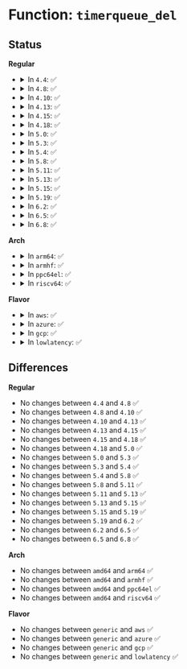 # Function: <code>timerqueue_del</code>

## Status
<b>Regular</b>
<ul>
<li>
<details>
<summary>In <code>4.4</code>: ✅</summary>

```c
bool timerqueue_del(struct timerqueue_head *head, struct timerqueue_node *node);
```

**Collision:** Unique Global

**Inline:** No

**Transformation:** False

**Instances:**

```
In lib/timerqueue.c (ffffffff813f22c0)
Location: lib/timerqueue.c:75
Inline: False
Direct callers:
  - kernel/time/hrtimer.c:__remove_hrtimer
  - kernel/time/alarmtimer.c:alarmtimer_enqueue
  - kernel/time/alarmtimer.c:alarmtimer_fired
  - kernel/time/alarmtimer.c:alarm_try_to_cancel
  - drivers/rtc/interface.c:rtc_timer_enqueue
  - drivers/rtc/interface.c:rtc_timer_do_work
  - drivers/rtc/interface.c:rtc_timer_do_work
```
**Symbols:**

```
ffffffff813f22c0-ffffffff813f2327: timerqueue_del (STB_GLOBAL)
```
</details>
</li>
<li>
<details>
<summary>In <code>4.8</code>: ✅</summary>

```c
bool timerqueue_del(struct timerqueue_head *head, struct timerqueue_node *node);
```

**Collision:** Unique Global

**Inline:** No

**Transformation:** False

**Instances:**

```
In lib/timerqueue.c (ffffffff81438c60)
Location: lib/timerqueue.c:75
Inline: False
Direct callers:
  - kernel/time/hrtimer.c:__remove_hrtimer
  - kernel/time/alarmtimer.c:alarm_try_to_cancel
  - kernel/time/alarmtimer.c:alarmtimer_fired
  - kernel/time/alarmtimer.c:alarmtimer_enqueue
  - drivers/rtc/interface.c:rtc_timer_do_work
  - drivers/rtc/interface.c:rtc_timer_do_work
  - drivers/rtc/interface.c:rtc_timer_enqueue
```
**Symbols:**

```
ffffffff81438c60-ffffffff81438cc7: timerqueue_del (STB_GLOBAL)
```
</details>
</li>
<li>
<details>
<summary>In <code>4.10</code>: ✅</summary>

```c
bool timerqueue_del(struct timerqueue_head *head, struct timerqueue_node *node);
```

**Collision:** Unique Global

**Inline:** No

**Transformation:** False

**Instances:**

```
In lib/timerqueue.c (ffffffff81455c50)
Location: lib/timerqueue.c:75
Inline: False
Direct callers:
  - kernel/time/hrtimer.c:__remove_hrtimer
  - kernel/time/alarmtimer.c:alarm_try_to_cancel
  - kernel/time/alarmtimer.c:alarmtimer_fired
  - kernel/time/alarmtimer.c:alarmtimer_enqueue
  - drivers/rtc/interface.c:rtc_timer_do_work
  - drivers/rtc/interface.c:rtc_timer_do_work
  - drivers/rtc/interface.c:rtc_timer_enqueue
```
**Symbols:**

```
ffffffff81455c50-ffffffff81455cb7: timerqueue_del (STB_GLOBAL)
```
</details>
</li>
<li>
<details>
<summary>In <code>4.13</code>: ✅</summary>

```c
bool timerqueue_del(struct timerqueue_head *head, struct timerqueue_node *node);
```

**Collision:** Unique Global

**Inline:** No

**Transformation:** False

**Instances:**

```
In lib/timerqueue.c (ffffffff818f7500)
Location: lib/timerqueue.c:75
Inline: False
Direct callers:
  - kernel/time/hrtimer.c:__remove_hrtimer
  - kernel/time/alarmtimer.c:alarm_try_to_cancel
  - kernel/time/alarmtimer.c:alarmtimer_fired
  - kernel/time/alarmtimer.c:alarmtimer_enqueue
  - drivers/rtc/interface.c:rtc_timer_do_work
  - drivers/rtc/interface.c:rtc_timer_do_work
  - drivers/rtc/interface.c:rtc_timer_enqueue
```
**Symbols:**

```
ffffffff818f7500-ffffffff818f7548: timerqueue_del (STB_GLOBAL)
```
</details>
</li>
<li>
<details>
<summary>In <code>4.15</code>: ✅</summary>

```c
bool timerqueue_del(struct timerqueue_head *head, struct timerqueue_node *node);
```

**Collision:** Unique Global

**Inline:** No

**Transformation:** False

**Instances:**

```
In lib/timerqueue.c (ffffffff8197df00)
Location: lib/timerqueue.c:77
Inline: False
Direct callers:
  - kernel/time/hrtimer.c:__remove_hrtimer
  - kernel/time/alarmtimer.c:alarm_try_to_cancel
  - kernel/time/alarmtimer.c:alarmtimer_fired
  - kernel/time/alarmtimer.c:alarmtimer_enqueue
  - drivers/rtc/interface.c:rtc_timer_do_work
  - drivers/rtc/interface.c:rtc_timer_do_work
  - drivers/rtc/interface.c:rtc_timer_enqueue
```
**Symbols:**

```
ffffffff8197df00-ffffffff8197df48: timerqueue_del (STB_GLOBAL)
```
</details>
</li>
<li>
<details>
<summary>In <code>4.18</code>: ✅</summary>

```c
bool timerqueue_del(struct timerqueue_head *head, struct timerqueue_node *node);
```

**Collision:** Unique Global

**Inline:** No

**Transformation:** False

**Instances:**

```
In lib/timerqueue.c (ffffffff819da3f0)
Location: lib/timerqueue.c:77
Inline: False
Direct callers:
  - kernel/time/hrtimer.c:__remove_hrtimer
  - kernel/time/alarmtimer.c:alarm_try_to_cancel
  - kernel/time/alarmtimer.c:alarmtimer_fired
  - kernel/time/alarmtimer.c:alarmtimer_enqueue
  - drivers/rtc/interface.c:rtc_timer_do_work
  - drivers/rtc/interface.c:rtc_timer_do_work
  - drivers/rtc/interface.c:rtc_timer_enqueue
```
**Symbols:**

```
ffffffff819da3f0-ffffffff819da438: timerqueue_del (STB_GLOBAL)
```
</details>
</li>
<li>
<details>
<summary>In <code>5.0</code>: ✅</summary>

```c
bool timerqueue_del(struct timerqueue_head *head, struct timerqueue_node *node);
```

**Collision:** Unique Global

**Inline:** No

**Transformation:** False

**Instances:**

```
In lib/timerqueue.c (ffffffff81a12610)
Location: lib/timerqueue.c:77
Inline: False
Direct callers:
  - kernel/time/hrtimer.c:__remove_hrtimer
  - kernel/time/alarmtimer.c:alarm_try_to_cancel
  - kernel/time/alarmtimer.c:alarmtimer_fired
  - kernel/time/alarmtimer.c:alarmtimer_enqueue
  - drivers/rtc/interface.c:rtc_timer_do_work
  - drivers/rtc/interface.c:rtc_timer_do_work
  - drivers/rtc/interface.c:rtc_timer_enqueue
```
**Symbols:**

```
ffffffff81a12610-ffffffff81a12658: timerqueue_del (STB_GLOBAL)
```
</details>
</li>
<li>
<details>
<summary>In <code>5.3</code>: ✅</summary>

```c
bool timerqueue_del(struct timerqueue_head *head, struct timerqueue_node *node);
```

**Collision:** Unique Global

**Inline:** No

**Transformation:** False

**Instances:**

```
In lib/timerqueue.c (ffffffff81a81b00)
Location: lib/timerqueue.c:64
Inline: False
Direct callers:
  - kernel/time/hrtimer.c:__remove_hrtimer
  - kernel/time/alarmtimer.c:alarm_try_to_cancel
  - kernel/time/alarmtimer.c:alarmtimer_fired
  - kernel/time/alarmtimer.c:alarmtimer_enqueue
  - drivers/rtc/interface.c:rtc_timer_do_work
  - drivers/rtc/interface.c:rtc_timer_do_work
  - drivers/rtc/interface.c:rtc_timer_enqueue
```
**Symbols:**

```
ffffffff81a81b00-ffffffff81a81b48: timerqueue_del (STB_GLOBAL)
```
</details>
</li>
<li>
<details>
<summary>In <code>5.4</code>: ✅</summary>

```c
bool timerqueue_del(struct timerqueue_head *head, struct timerqueue_node *node);
```

**Collision:** Unique Global

**Inline:** No

**Transformation:** False

**Instances:**

```
In lib/timerqueue.c (ffffffff81ab8d10)
Location: lib/timerqueue.c:63
Inline: False
Direct callers:
  - kernel/time/hrtimer.c:__remove_hrtimer
  - kernel/time/alarmtimer.c:alarm_try_to_cancel
  - kernel/time/alarmtimer.c:alarmtimer_fired
  - kernel/time/alarmtimer.c:alarmtimer_enqueue
  - kernel/time/posix-cpu-timers.c:collect_posix_cputimers
  - kernel/time/posix-cpu-timers.c:posix_cpu_timer_set
  - kernel/time/posix-cpu-timers.c:cleanup_timers
  - kernel/time/posix-cpu-timers.c:cleanup_timers
  - kernel/time/posix-cpu-timers.c:cleanup_timers
  - kernel/time/posix-cpu-timers.c:posix_cpu_timer_del
  - drivers/rtc/interface.c:rtc_timer_do_work
  - drivers/rtc/interface.c:rtc_timer_do_work
  - drivers/rtc/interface.c:rtc_timer_enqueue
```
**Symbols:**

```
ffffffff81ab8d10-ffffffff81ab8d59: timerqueue_del (STB_GLOBAL)
```
</details>
</li>
<li>
<details>
<summary>In <code>5.8</code>: ✅</summary>

```c
bool timerqueue_del(struct timerqueue_head *head, struct timerqueue_node *node);
```

**Collision:** Unique Global

**Inline:** No

**Transformation:** False

**Instances:**

```
In lib/timerqueue.c (ffffffff815f39b0)
Location: lib/timerqueue.c:63
Inline: False
Direct callers:
  - kernel/time/hrtimer.c:hrtimers_dead_cpu
  - kernel/time/hrtimer.c:__run_hrtimer
  - kernel/time/alarmtimer.c:alarm_try_to_cancel
  - kernel/time/alarmtimer.c:alarm_restart
  - kernel/time/alarmtimer.c:alarm_start
  - kernel/time/alarmtimer.c:alarmtimer_fired
  - kernel/time/alarmtimer.c:alarmtimer_fired
  - kernel/time/posix-cpu-timers.c:collect_posix_cputimers
  - kernel/time/posix-cpu-timers.c:posix_cpu_timer_set
  - kernel/time/posix-cpu-timers.c:posix_cpu_timers_exit_group
  - kernel/time/posix-cpu-timers.c:posix_cpu_timers_exit_group
  - kernel/time/posix-cpu-timers.c:posix_cpu_timers_exit_group
  - kernel/time/posix-cpu-timers.c:posix_cpu_timers_exit
  - kernel/time/posix-cpu-timers.c:posix_cpu_timers_exit
  - kernel/time/posix-cpu-timers.c:posix_cpu_timers_exit
  - kernel/time/posix-cpu-timers.c:posix_cpu_timer_del
  - drivers/rtc/interface.c:rtc_timer_cancel
  - drivers/rtc/interface.c:rtc_timer_start
  - drivers/rtc/interface.c:rtc_timer_do_work
  - drivers/rtc/interface.c:rtc_timer_do_work
  - drivers/rtc/interface.c:rtc_timer_enqueue
```
**Symbols:**

```
ffffffff815f39b0-ffffffff815f39f9: timerqueue_del (STB_GLOBAL)
```
</details>
</li>
<li>
<details>
<summary>In <code>5.11</code>: ✅</summary>

```c
bool timerqueue_del(struct timerqueue_head *head, struct timerqueue_node *node);
```

**Collision:** Unique Global

**Inline:** No

**Transformation:** False

**Instances:**

```
In lib/timerqueue.c (ffffffff81618030)
Location: lib/timerqueue.c:63
Inline: False
Direct callers:
  - kernel/time/hrtimer.c:hrtimers_dead_cpu
  - kernel/time/hrtimer.c:__run_hrtimer
  - kernel/time/alarmtimer.c:alarm_try_to_cancel
  - kernel/time/alarmtimer.c:alarm_restart
  - kernel/time/alarmtimer.c:alarm_start
  - kernel/time/alarmtimer.c:alarmtimer_fired
  - kernel/time/alarmtimer.c:alarmtimer_fired
  - kernel/time/posix-cpu-timers.c:collect_posix_cputimers
  - kernel/time/posix-cpu-timers.c:posix_cpu_timer_set
  - kernel/time/posix-cpu-timers.c:posix_cpu_timers_exit_group
  - kernel/time/posix-cpu-timers.c:posix_cpu_timers_exit_group
  - kernel/time/posix-cpu-timers.c:posix_cpu_timers_exit_group
  - kernel/time/posix-cpu-timers.c:posix_cpu_timers_exit
  - kernel/time/posix-cpu-timers.c:posix_cpu_timers_exit
  - kernel/time/posix-cpu-timers.c:posix_cpu_timers_exit
  - kernel/time/posix-cpu-timers.c:posix_cpu_timer_del
  - drivers/rtc/interface.c:rtc_timer_do_work
  - drivers/rtc/interface.c:rtc_timer_do_work
  - drivers/rtc/interface.c:rtc_timer_enqueue
```
**Symbols:**

```
ffffffff81618030-ffffffff81618079: timerqueue_del (STB_GLOBAL)
```
</details>
</li>
<li>
<details>
<summary>In <code>5.13</code>: ✅</summary>

```c
bool timerqueue_del(struct timerqueue_head *head, struct timerqueue_node *node);
```

**Collision:** Unique Global

**Inline:** No

**Transformation:** False

**Instances:**

```
In lib/timerqueue.c (ffffffff815fb670)
Location: lib/timerqueue.c:53
Inline: False
Direct callers:
  - kernel/time/hrtimer.c:hrtimers_dead_cpu
  - kernel/time/hrtimer.c:__hrtimer_run_queues
  - kernel/time/alarmtimer.c:alarm_try_to_cancel
  - kernel/time/alarmtimer.c:alarm_restart
  - kernel/time/alarmtimer.c:alarm_start
  - kernel/time/alarmtimer.c:alarmtimer_fired
  - kernel/time/alarmtimer.c:alarmtimer_fired
  - kernel/time/posix-cpu-timers.c:collect_posix_cputimers
  - kernel/time/posix-cpu-timers.c:posix_cpu_timer_set
  - kernel/time/posix-cpu-timers.c:posix_cpu_timers_exit_group
  - kernel/time/posix-cpu-timers.c:posix_cpu_timers_exit_group
  - kernel/time/posix-cpu-timers.c:posix_cpu_timers_exit_group
  - kernel/time/posix-cpu-timers.c:posix_cpu_timers_exit
  - kernel/time/posix-cpu-timers.c:posix_cpu_timers_exit
  - kernel/time/posix-cpu-timers.c:posix_cpu_timers_exit
  - kernel/time/posix-cpu-timers.c:posix_cpu_timer_del
  - drivers/rtc/interface.c:rtc_timer_cancel
  - drivers/rtc/interface.c:rtc_timer_start
  - drivers/rtc/interface.c:rtc_timer_do_work
  - drivers/rtc/interface.c:rtc_timer_do_work
  - drivers/rtc/interface.c:rtc_timer_enqueue
```
**Symbols:**

```
ffffffff815fb670-ffffffff815fb6b7: timerqueue_del (STB_GLOBAL)
```
</details>
</li>
<li>
<details>
<summary>In <code>5.15</code>: ✅</summary>

```c
bool timerqueue_del(struct timerqueue_head *head, struct timerqueue_node *node);
```

**Collision:** Unique Global

**Inline:** No

**Transformation:** False

**Instances:**

```
In lib/timerqueue.c (ffffffff81668f40)
Location: lib/timerqueue.c:53
Inline: False
Direct callers:
  - kernel/time/hrtimer.c:__remove_hrtimer
  - kernel/time/alarmtimer.c:alarm_try_to_cancel
  - kernel/time/alarmtimer.c:alarm_restart
  - kernel/time/alarmtimer.c:alarm_start
  - kernel/time/alarmtimer.c:alarmtimer_fired
  - kernel/time/alarmtimer.c:alarmtimer_fired
  - kernel/time/posix-cpu-timers.c:collect_posix_cputimers
  - kernel/time/posix-cpu-timers.c:posix_cpu_timer_set
  - kernel/time/posix-cpu-timers.c:posix_cpu_timers_exit_group
  - kernel/time/posix-cpu-timers.c:posix_cpu_timers_exit_group
  - kernel/time/posix-cpu-timers.c:posix_cpu_timers_exit_group
  - kernel/time/posix-cpu-timers.c:posix_cpu_timers_exit
  - kernel/time/posix-cpu-timers.c:posix_cpu_timers_exit
  - kernel/time/posix-cpu-timers.c:posix_cpu_timers_exit
  - kernel/time/posix-cpu-timers.c:posix_cpu_timer_del
  - drivers/rtc/interface.c:rtc_timer_cancel
  - drivers/rtc/interface.c:rtc_timer_start
  - drivers/rtc/interface.c:rtc_timer_do_work
  - drivers/rtc/interface.c:rtc_timer_do_work
  - drivers/rtc/interface.c:rtc_timer_enqueue
```
**Symbols:**

```
ffffffff81668f40-ffffffff81668f87: timerqueue_del (STB_GLOBAL)
```
</details>
</li>
<li>
<details>
<summary>In <code>5.19</code>: ✅</summary>

```c
bool timerqueue_del(struct timerqueue_head *head, struct timerqueue_node *node);
```

**Collision:** Unique Global

**Inline:** No

**Transformation:** False

**Instances:**

```
In lib/timerqueue.c (ffffffff81782990)
Location: lib/timerqueue.c:53
Inline: False
Direct callers:
  - kernel/time/hrtimer.c:__remove_hrtimer
  - kernel/time/alarmtimer.c:alarm_try_to_cancel
  - kernel/time/alarmtimer.c:alarm_restart
  - kernel/time/alarmtimer.c:alarm_start
  - kernel/time/alarmtimer.c:alarmtimer_fired
  - kernel/time/alarmtimer.c:alarmtimer_fired
  - kernel/time/posix-cpu-timers.c:collect_posix_cputimers
  - kernel/time/posix-cpu-timers.c:posix_cpu_timer_set
  - kernel/time/posix-cpu-timers.c:posix_cpu_timers_exit_group
  - kernel/time/posix-cpu-timers.c:posix_cpu_timers_exit_group
  - kernel/time/posix-cpu-timers.c:posix_cpu_timers_exit_group
  - kernel/time/posix-cpu-timers.c:posix_cpu_timers_exit
  - kernel/time/posix-cpu-timers.c:posix_cpu_timers_exit
  - kernel/time/posix-cpu-timers.c:posix_cpu_timers_exit
  - kernel/time/posix-cpu-timers.c:posix_cpu_timer_del
  - drivers/rtc/class.c:rtc_device_release
  - drivers/rtc/interface.c:rtc_timer_cancel
  - drivers/rtc/interface.c:rtc_timer_start
  - drivers/rtc/interface.c:rtc_timer_do_work
  - drivers/rtc/interface.c:rtc_timer_do_work
  - drivers/rtc/interface.c:rtc_timer_enqueue
```
**Symbols:**

```
ffffffff81782990-ffffffff817829df: timerqueue_del (STB_GLOBAL)
```
</details>
</li>
<li>
<details>
<summary>In <code>6.2</code>: ✅</summary>

```c
bool timerqueue_del(struct timerqueue_head *head, struct timerqueue_node *node);
```

**Collision:** Unique Global

**Inline:** No

**Transformation:** False

**Instances:**

```
In lib/timerqueue.c (ffffffff8203f8e0)
Location: lib/timerqueue.c:53
Inline: False
Direct callers:
  - kernel/time/hrtimer.c:__remove_hrtimer
  - kernel/time/alarmtimer.c:alarm_try_to_cancel
  - kernel/time/alarmtimer.c:alarm_restart
  - kernel/time/alarmtimer.c:alarm_start
  - kernel/time/alarmtimer.c:alarmtimer_fired
  - kernel/time/alarmtimer.c:alarmtimer_fired
  - kernel/time/posix-cpu-timers.c:collect_posix_cputimers
  - kernel/time/posix-cpu-timers.c:posix_cpu_timer_set
  - kernel/time/posix-cpu-timers.c:posix_cpu_timers_exit_group
  - kernel/time/posix-cpu-timers.c:posix_cpu_timers_exit_group
  - kernel/time/posix-cpu-timers.c:posix_cpu_timers_exit_group
  - kernel/time/posix-cpu-timers.c:posix_cpu_timers_exit
  - kernel/time/posix-cpu-timers.c:posix_cpu_timers_exit
  - kernel/time/posix-cpu-timers.c:posix_cpu_timers_exit
  - kernel/time/posix-cpu-timers.c:posix_cpu_timer_del
  - drivers/rtc/class.c:rtc_device_release
  - drivers/rtc/interface.c:rtc_timer_cancel
  - drivers/rtc/interface.c:rtc_timer_start
  - drivers/rtc/interface.c:rtc_timer_do_work
  - drivers/rtc/interface.c:rtc_timer_do_work
  - drivers/rtc/interface.c:rtc_timer_enqueue
```
**Symbols:**

```
ffffffff8203f8e0-ffffffff8203f92f: timerqueue_del (STB_GLOBAL)
```
</details>
</li>
<li>
<details>
<summary>In <code>6.5</code>: ✅</summary>

```c
bool timerqueue_del(struct timerqueue_head *head, struct timerqueue_node *node);
```

**Collision:** Unique Global

**Inline:** No

**Transformation:** False

**Instances:**

```
In lib/timerqueue.c (ffffffff820bde00)
Location: lib/timerqueue.c:53
Inline: False
Direct callers:
  - kernel/time/hrtimer.c:__remove_hrtimer
  - kernel/time/alarmtimer.c:alarm_try_to_cancel
  - kernel/time/alarmtimer.c:alarm_restart
  - kernel/time/alarmtimer.c:alarm_start
  - kernel/time/alarmtimer.c:alarmtimer_fired
  - kernel/time/alarmtimer.c:alarmtimer_fired
  - kernel/time/posix-cpu-timers.c:collect_posix_cputimers
  - kernel/time/posix-cpu-timers.c:posix_cpu_timer_set
  - kernel/time/posix-cpu-timers.c:posix_cpu_timers_exit_group
  - kernel/time/posix-cpu-timers.c:posix_cpu_timers_exit_group
  - kernel/time/posix-cpu-timers.c:posix_cpu_timers_exit_group
  - kernel/time/posix-cpu-timers.c:posix_cpu_timers_exit
  - kernel/time/posix-cpu-timers.c:posix_cpu_timers_exit
  - kernel/time/posix-cpu-timers.c:posix_cpu_timers_exit
  - kernel/time/posix-cpu-timers.c:posix_cpu_timer_del
  - drivers/rtc/class.c:rtc_device_release
  - drivers/rtc/interface.c:rtc_timer_cancel
  - drivers/rtc/interface.c:rtc_timer_start
  - drivers/rtc/interface.c:rtc_timer_do_work
  - drivers/rtc/interface.c:rtc_timer_do_work
  - drivers/rtc/interface.c:rtc_timer_enqueue
  - drivers/rtc/interface.c:rtc_update_irq_enable
```
**Symbols:**

```
ffffffff820bde00-ffffffff820bde4f: timerqueue_del (STB_GLOBAL)
```
</details>
</li>
<li>
<details>
<summary>In <code>6.8</code>: ✅</summary>

```c
bool timerqueue_del(struct timerqueue_head *head, struct timerqueue_node *node);
```

**Collision:** Unique Global

**Inline:** No

**Transformation:** False

**Instances:**

```
In lib/timerqueue.c (ffffffff82198680)
Location: lib/timerqueue.c:53
Inline: False
Direct callers:
  - kernel/time/hrtimer.c:__remove_hrtimer
  - kernel/time/alarmtimer.c:alarm_try_to_cancel
  - kernel/time/alarmtimer.c:alarm_restart
  - kernel/time/alarmtimer.c:alarm_start
  - kernel/time/alarmtimer.c:alarmtimer_fired
  - kernel/time/alarmtimer.c:alarmtimer_fired
  - kernel/time/posix-cpu-timers.c:collect_posix_cputimers
  - kernel/time/posix-cpu-timers.c:posix_cpu_timer_set
  - kernel/time/posix-cpu-timers.c:posix_cpu_timers_exit_group
  - kernel/time/posix-cpu-timers.c:posix_cpu_timers_exit_group
  - kernel/time/posix-cpu-timers.c:posix_cpu_timers_exit_group
  - kernel/time/posix-cpu-timers.c:posix_cpu_timers_exit
  - kernel/time/posix-cpu-timers.c:posix_cpu_timers_exit
  - kernel/time/posix-cpu-timers.c:posix_cpu_timers_exit
  - kernel/time/posix-cpu-timers.c:posix_cpu_timer_del
  - drivers/rtc/class.c:rtc_device_release
  - drivers/rtc/interface.c:rtc_timer_cancel
  - drivers/rtc/interface.c:rtc_timer_start
  - drivers/rtc/interface.c:rtc_timer_do_work
  - drivers/rtc/interface.c:rtc_timer_do_work
  - drivers/rtc/interface.c:rtc_timer_enqueue
  - drivers/rtc/interface.c:rtc_update_irq_enable
```
**Symbols:**

```
ffffffff82198680-ffffffff821986cf: timerqueue_del (STB_GLOBAL)
```
</details>
</li>
</ul>
<b>Arch</b>
<ul>
<li>
<details>
<summary>In <code>arm64</code>: ✅</summary>

```c
bool timerqueue_del(struct timerqueue_head *head, struct timerqueue_node *node);
```

**Collision:** Unique Global

**Inline:** No

**Transformation:** False

**Instances:**

```
In lib/timerqueue.c (ffff800010d932f8)
Location: lib/timerqueue.c:63
Inline: False
Direct callers:
  - kernel/time/hrtimer.c:__remove_hrtimer
  - kernel/time/alarmtimer.c:alarm_try_to_cancel
  - kernel/time/alarmtimer.c:alarmtimer_fired
  - kernel/time/alarmtimer.c:alarmtimer_enqueue
  - kernel/time/posix-cpu-timers.c:collect_posix_cputimers
  - kernel/time/posix-cpu-timers.c:posix_cpu_timer_set
  - kernel/time/posix-cpu-timers.c:cleanup_timers
  - kernel/time/posix-cpu-timers.c:cleanup_timers
  - kernel/time/posix-cpu-timers.c:cleanup_timers
  - kernel/time/posix-cpu-timers.c:posix_cpu_timer_del
  - drivers/rtc/interface.c:rtc_timer_do_work
  - drivers/rtc/interface.c:rtc_timer_do_work
  - drivers/rtc/interface.c:rtc_timer_enqueue
```
**Symbols:**

```
ffff800010d932f8-ffff800010d93364: timerqueue_del (STB_GLOBAL)
```
</details>
</li>
<li>
<details>
<summary>In <code>armhf</code>: ✅</summary>

```c
bool timerqueue_del(struct timerqueue_head *head, struct timerqueue_node *node);
```

**Collision:** Unique Global

**Inline:** No

**Transformation:** False

**Instances:**

```
In lib/timerqueue.c (c0e8fa98)
Location: lib/timerqueue.c:63
Inline: False
Direct callers:
  - kernel/time/hrtimer.c:__remove_hrtimer
  - kernel/time/alarmtimer.c:alarm_try_to_cancel
  - kernel/time/alarmtimer.c:alarmtimer_fired
  - kernel/time/alarmtimer.c:alarmtimer_enqueue
  - kernel/time/posix-cpu-timers.c:collect_posix_cputimers
  - kernel/time/posix-cpu-timers.c:posix_cpu_timer_set
  - kernel/time/posix-cpu-timers.c:cleanup_timers
  - kernel/time/posix-cpu-timers.c:cleanup_timers
  - kernel/time/posix-cpu-timers.c:cleanup_timers
  - kernel/time/posix-cpu-timers.c:posix_cpu_timer_del
  - drivers/rtc/interface.c:rtc_timer_do_work
  - drivers/rtc/interface.c:rtc_timer_do_work
  - drivers/rtc/interface.c:rtc_timer_enqueue
```
**Symbols:**

```
c0e8fa98-c0e8fb28: timerqueue_del (STB_GLOBAL)
```
</details>
</li>
<li>
<details>
<summary>In <code>ppc64el</code>: ✅</summary>

```c
bool timerqueue_del(struct timerqueue_head *head, struct timerqueue_node *node);
```

**Collision:** Unique Global

**Inline:** No

**Transformation:** False

**Instances:**

```
In lib/timerqueue.c (c000000000ed75a0)
Location: lib/timerqueue.c:63
Inline: False
Direct callers:
  - kernel/time/hrtimer.c:__remove_hrtimer
  - kernel/time/alarmtimer.c:alarm_try_to_cancel
  - kernel/time/alarmtimer.c:alarmtimer_fired
  - kernel/time/alarmtimer.c:alarmtimer_enqueue
  - kernel/time/posix-cpu-timers.c:collect_posix_cputimers
  - kernel/time/posix-cpu-timers.c:posix_cpu_timer_set
  - kernel/time/posix-cpu-timers.c:cleanup_timers
  - kernel/time/posix-cpu-timers.c:cleanup_timers
  - kernel/time/posix-cpu-timers.c:cleanup_timers
  - kernel/time/posix-cpu-timers.c:posix_cpu_timer_del
  - drivers/rtc/interface.c:rtc_timer_do_work
  - drivers/rtc/interface.c:rtc_timer_do_work
  - drivers/rtc/interface.c:rtc_timer_enqueue
```
**Symbols:**

```
c000000000ed75a0-c000000000ed7678: timerqueue_del (STB_GLOBAL)
```
</details>
</li>
<li>
<details>
<summary>In <code>riscv64</code>: ✅</summary>

```c
bool timerqueue_del(struct timerqueue_head *head, struct timerqueue_node *node);
```

**Collision:** Unique Global

**Inline:** No

**Transformation:** False

**Instances:**

```
In lib/timerqueue.c (ffffffe0008bd498)
Location: lib/timerqueue.c:63
Inline: False
Direct callers:
  - kernel/time/hrtimer.c:__remove_hrtimer
  - kernel/time/alarmtimer.c:alarm_try_to_cancel
  - kernel/time/alarmtimer.c:alarmtimer_fired
  - kernel/time/alarmtimer.c:alarmtimer_enqueue
  - kernel/time/posix-cpu-timers.c:collect_posix_cputimers
  - kernel/time/posix-cpu-timers.c:posix_cpu_timer_set
  - kernel/time/posix-cpu-timers.c:cleanup_timers
  - kernel/time/posix-cpu-timers.c:cleanup_timers
  - kernel/time/posix-cpu-timers.c:cleanup_timers
  - kernel/time/posix-cpu-timers.c:posix_cpu_timer_del
  - drivers/rtc/interface.c:rtc_timer_do_work
  - drivers/rtc/interface.c:rtc_timer_do_work
  - drivers/rtc/interface.c:rtc_timer_enqueue
```
**Symbols:**

```
ffffffe0008bd498-ffffffe0008bd4ec: timerqueue_del (STB_GLOBAL)
```
</details>
</li>
</ul>
<b>Flavor</b>
<ul>
<li>
<details>
<summary>In <code>aws</code>: ✅</summary>

```c
bool timerqueue_del(struct timerqueue_head *head, struct timerqueue_node *node);
```

**Collision:** Unique Global

**Inline:** No

**Transformation:** False

**Instances:**

```
In lib/timerqueue.c (ffffffff81a57b60)
Location: lib/timerqueue.c:63
Inline: False
Direct callers:
  - kernel/time/hrtimer.c:__remove_hrtimer
  - kernel/time/alarmtimer.c:alarm_try_to_cancel
  - kernel/time/alarmtimer.c:alarmtimer_fired
  - kernel/time/alarmtimer.c:alarmtimer_enqueue
  - kernel/time/posix-cpu-timers.c:collect_posix_cputimers
  - kernel/time/posix-cpu-timers.c:posix_cpu_timer_set
  - kernel/time/posix-cpu-timers.c:cleanup_timers
  - kernel/time/posix-cpu-timers.c:cleanup_timers
  - kernel/time/posix-cpu-timers.c:cleanup_timers
  - kernel/time/posix-cpu-timers.c:posix_cpu_timer_del
  - drivers/rtc/interface.c:rtc_timer_do_work
  - drivers/rtc/interface.c:rtc_timer_do_work
  - drivers/rtc/interface.c:rtc_timer_enqueue
```
**Symbols:**

```
ffffffff81a57b60-ffffffff81a57ba9: timerqueue_del (STB_GLOBAL)
```
</details>
</li>
<li>
<details>
<summary>In <code>azure</code>: ✅</summary>

```c
bool timerqueue_del(struct timerqueue_head *head, struct timerqueue_node *node);
```

**Collision:** Unique Global

**Inline:** No

**Transformation:** False

**Instances:**

```
In lib/timerqueue.c (ffffffff81a14c40)
Location: lib/timerqueue.c:63
Inline: False
Direct callers:
  - kernel/time/hrtimer.c:__remove_hrtimer
  - kernel/time/alarmtimer.c:alarm_try_to_cancel
  - kernel/time/alarmtimer.c:alarmtimer_fired
  - kernel/time/alarmtimer.c:alarmtimer_enqueue
  - kernel/time/posix-cpu-timers.c:collect_posix_cputimers
  - kernel/time/posix-cpu-timers.c:posix_cpu_timer_set
  - kernel/time/posix-cpu-timers.c:cleanup_timers
  - kernel/time/posix-cpu-timers.c:cleanup_timers
  - kernel/time/posix-cpu-timers.c:cleanup_timers
  - kernel/time/posix-cpu-timers.c:posix_cpu_timer_del
  - drivers/rtc/interface.c:rtc_timer_do_work
  - drivers/rtc/interface.c:rtc_timer_do_work
  - drivers/rtc/interface.c:rtc_timer_enqueue
```
**Symbols:**

```
ffffffff81a14c40-ffffffff81a14c89: timerqueue_del (STB_GLOBAL)
```
</details>
</li>
<li>
<details>
<summary>In <code>gcp</code>: ✅</summary>

```c
bool timerqueue_del(struct timerqueue_head *head, struct timerqueue_node *node);
```

**Collision:** Unique Global

**Inline:** No

**Transformation:** False

**Instances:**

```
In lib/timerqueue.c (ffffffff81ac3f50)
Location: lib/timerqueue.c:63
Inline: False
Direct callers:
  - kernel/time/hrtimer.c:__remove_hrtimer
  - kernel/time/alarmtimer.c:alarm_try_to_cancel
  - kernel/time/alarmtimer.c:alarmtimer_fired
  - kernel/time/alarmtimer.c:alarmtimer_enqueue
  - kernel/time/posix-cpu-timers.c:collect_posix_cputimers
  - kernel/time/posix-cpu-timers.c:posix_cpu_timer_set
  - kernel/time/posix-cpu-timers.c:cleanup_timers
  - kernel/time/posix-cpu-timers.c:cleanup_timers
  - kernel/time/posix-cpu-timers.c:cleanup_timers
  - kernel/time/posix-cpu-timers.c:posix_cpu_timer_del
  - drivers/rtc/interface.c:rtc_timer_do_work
  - drivers/rtc/interface.c:rtc_timer_do_work
  - drivers/rtc/interface.c:rtc_timer_enqueue
```
**Symbols:**

```
ffffffff81ac3f50-ffffffff81ac3f99: timerqueue_del (STB_GLOBAL)
```
</details>
</li>
<li>
<details>
<summary>In <code>lowlatency</code>: ✅</summary>

```c
bool timerqueue_del(struct timerqueue_head *head, struct timerqueue_node *node);
```

**Collision:** Unique Global

**Inline:** No

**Transformation:** False

**Instances:**

```
In lib/timerqueue.c (ffffffff81ad0420)
Location: lib/timerqueue.c:63
Inline: False
Direct callers:
  - kernel/time/hrtimer.c:__remove_hrtimer
  - kernel/time/alarmtimer.c:alarm_try_to_cancel
  - kernel/time/alarmtimer.c:alarmtimer_fired
  - kernel/time/alarmtimer.c:alarmtimer_enqueue
  - kernel/time/posix-cpu-timers.c:collect_posix_cputimers
  - kernel/time/posix-cpu-timers.c:posix_cpu_timer_set
  - kernel/time/posix-cpu-timers.c:cleanup_timers
  - kernel/time/posix-cpu-timers.c:cleanup_timers
  - kernel/time/posix-cpu-timers.c:cleanup_timers
  - kernel/time/posix-cpu-timers.c:posix_cpu_timer_del
  - drivers/rtc/interface.c:rtc_timer_do_work
  - drivers/rtc/interface.c:rtc_timer_do_work
  - drivers/rtc/interface.c:rtc_timer_enqueue
```
**Symbols:**

```
ffffffff81ad0420-ffffffff81ad0469: timerqueue_del (STB_GLOBAL)
```
</details>
</li>
</ul>

## Differences
<b>Regular</b>
<ul>
<li>
No changes between <code>4.4</code> and <code>4.8</code> ✅
</li>
<li>
No changes between <code>4.8</code> and <code>4.10</code> ✅
</li>
<li>
No changes between <code>4.10</code> and <code>4.13</code> ✅
</li>
<li>
No changes between <code>4.13</code> and <code>4.15</code> ✅
</li>
<li>
No changes between <code>4.15</code> and <code>4.18</code> ✅
</li>
<li>
No changes between <code>4.18</code> and <code>5.0</code> ✅
</li>
<li>
No changes between <code>5.0</code> and <code>5.3</code> ✅
</li>
<li>
No changes between <code>5.3</code> and <code>5.4</code> ✅
</li>
<li>
No changes between <code>5.4</code> and <code>5.8</code> ✅
</li>
<li>
No changes between <code>5.8</code> and <code>5.11</code> ✅
</li>
<li>
No changes between <code>5.11</code> and <code>5.13</code> ✅
</li>
<li>
No changes between <code>5.13</code> and <code>5.15</code> ✅
</li>
<li>
No changes between <code>5.15</code> and <code>5.19</code> ✅
</li>
<li>
No changes between <code>5.19</code> and <code>6.2</code> ✅
</li>
<li>
No changes between <code>6.2</code> and <code>6.5</code> ✅
</li>
<li>
No changes between <code>6.5</code> and <code>6.8</code> ✅
</li>
</ul>
<b>Arch</b>
<ul>
<li>
No changes between <code>amd64</code> and <code>arm64</code> ✅
</li>
<li>
No changes between <code>amd64</code> and <code>armhf</code> ✅
</li>
<li>
No changes between <code>amd64</code> and <code>ppc64el</code> ✅
</li>
<li>
No changes between <code>amd64</code> and <code>riscv64</code> ✅
</li>
</ul>
<b>Flavor</b>
<ul>
<li>
No changes between <code>generic</code> and <code>aws</code> ✅
</li>
<li>
No changes between <code>generic</code> and <code>azure</code> ✅
</li>
<li>
No changes between <code>generic</code> and <code>gcp</code> ✅
</li>
<li>
No changes between <code>generic</code> and <code>lowlatency</code> ✅
</li>
</ul>
